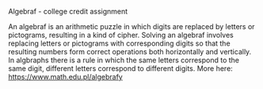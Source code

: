 Algebraf - college credit assignment

An algebraf is an arithmetic puzzle in which digits are replaced by letters or pictograms, resulting in a kind of cipher. Solving an algebraf involves replacing letters or pictograms with corresponding digits so that the resulting numbers form correct operations both horizontally and vertically. In algbraphs there is a rule in which the same letters correspond to the same digit, different letters correspond to different digits.
More here: https://www.math.edu.pl/algebrafy
